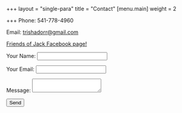 +++
layout = "single-para"
title = "Contact"
[menu.main]
weight = 2

+++
Phone: 541-778-4960

Email: trishadorr@gmail.com

[Friends of Jack Facebook page!](https://www.facebook.com/groups/262701727595775/) 

<form name="contact" method="POST" data-netlify="true">
  <p>
    <label>Your Name: <input type="text" name="name" /></label>   
  </p>
  <p>
    <label>Your Email: <input type="email" name="email" /></label>
  </p>
  <p>
    <label>Message: <textarea name="message"></textarea></label>
  </p>
  <p>
    <button type="submit">Send</button>
  </p>
</form>
